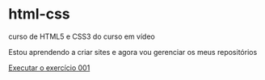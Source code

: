 # html-css
 curso de HTML5 e CSS3 do curso em vídeo

 Estou aprendendo a criar sites e agora vou gerenciar os meus repositórios

 <a href="https://asafregis.github.io/html-css/exercicios/ex001/index.html">Executar o exercício 001</a>
